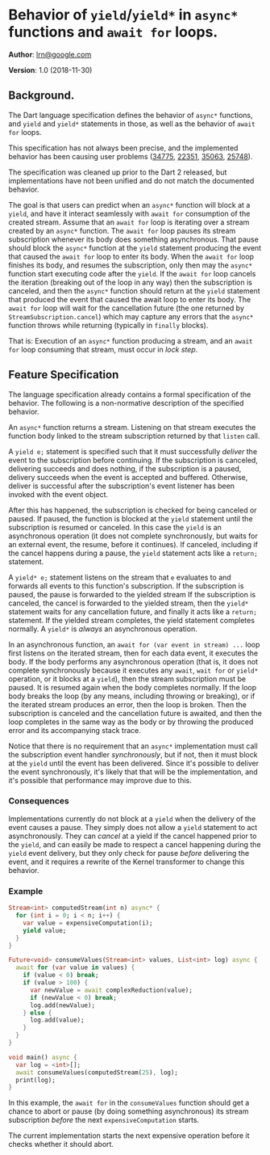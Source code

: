 # Behavior of `yield`/`yield*` in `async*` functions and `await for` loops.

**Author**: [lrn@google.com](mailto:lrn@google.com)

**Version**: 1.0 (2018-11-30)

## Background.

The Dart language specification defines the behavior of `async*` functions,
and `yield` and `yield*` statements in those, as well as the behavior of
`await for` loops.

This specification has not always been precise, and the implemented behavior
has been causing user problems ([34775](https://github.com/dart-lang/sdk/issues/34775),
[22351](https://github.com/dart-lang/sdk/issues/22351),
[35063](https://github.com/dart-lang/sdk/issues/35063),
[25748](https://github.com/dart-lang/sdk/issues/25748)).

The specification was cleaned up prior to the Dart 2 released,
but implementations have not been unified and do not match the documented
behavior.

The goal is that users can predict when an `async*` function will block
at a `yield`, and have it interact seamlessly with `await for` consumption
of the created stream.
Assume that an `await for` loop is iterating over a stream created by an
`async*` function.
The `await for` loop pauses its stream subscription whenever its body does
something asynchronous. That pause should block the `async*` function at
the `yield` statement producing the event that caused the `await for`
loop to enter its body. When the `await for` loop finishes its body,
and resumes the subscription, only then may the `async*` function start
executing code after the `yield`.
If the `await for` loop cancels the iteration (breaking out of the loop in any
way) then the subscription is canceled,
and then the `async*` function should return at the `yield` statement
that produced the event that caused the await loop to enter its body.
The `await for` loop will wait for the cancellation future (the one
returned by `StreamSubscription.cancel`) which may capture any errors
that the `async*` function throws while returning
(typically in `finally` blocks).

That is: Execution of an `async*` function producing a stream,
and an `await for` loop consuming that stream, must occur in *lock step*.

## Feature Specification

The language specification already contains a formal specification of the
behavior.
The following is a non-normative description of the specified behavior.

An `async*` function returns a stream.
Listening on that stream executes the function body linked to the
stream subscription returned by that `listen` call.

A `yield e;` statement is specified such that it must successfully *deliver*
the event to the subscription before continuing.
If the subscription is canceled, delivering succeeds and does nothing,
if the subscription is a paused,
delivery succeeds when the event is accepted and buffered.
Otherwise, deliver is successful after the subscription's event listener
has been invoked with the event object.

After this has happened, the subscription is checked for being
canceled or paused.
If paused, the function is blocked at the `yield` statement until
the subscription is resumed or canceled.
In this case the `yield` is an asynchronous operation (it does not complete
synchronously, but waits for an external event, the resume,
before it continues).
If canceled, including if the cancel happens during a pause,
the `yield` statement acts like a `return;` statement.

A `yield* e;` statement listens on the stream that `e` evaluates to
and forwards all events to this function's subscription.
If the subscription is paused, the pause is forwarded to the yielded stream
If the subscription is canceled, the cancel is forwarded to the yielded stream,
then the `yield*` statement waits for any cancellation future, and finally
it acts like a `return;` statement.
If the yielded stream completes, the yield statement completes normally.
A `yield*` is *always* an asynchronous operation.

In an asynchronous function, an `await for (var event in stream) ...` loop
first listens on the iterated stream, then for each data event, it executes the
body. If the body performs any asynchronous operation (that is,
it does not complete synchronously because it executes any `await`,
`wait for` or `yield*` operation, or it blocks at a `yield`), then
the stream subscription must be paused. It is resumed again when the
body completes normally. If the loop body breaks the loop (by any means,
including throwing or breaking), or if the iterated stream produces an error,
then the loop is broken. Then the subscription is canceled and the cancellation
future is awaited, and then the loop completes in the same way as the body
or by throwing the produced error and its accompanying stack trace.

Notice that there is no requirement that an `async*` implementation must call
the subscription event handler *synchronously*, but if not, then it must
block at the `yield` until the event has been delivered. Since it's possible
to deliver the event synchronously, it's likely that that will be the
implementation, and it's possible that performance may improve due to this.

### Consequences
Implementations currently do not block at a `yield` when the delivery of
the event causes a pause. They simply does not allow a `yield` statement
to act asynchronously. They can *cancel* at a yield if the cancel happened
prior to the `yield`, and can easily be made to respect a cancel happening
during the `yield` event delivery, but they only check for pause *before*
delivering the event, and it requires a rewrite of the Kernel transformer
to change this behavior.

### Example
```dart
Stream<int> computedStream(int n) async* {
  for (int i = 0; i < n; i++) {
    var value = expensiveComputation(i);
    yield value;
  }
}

Future<void> consumeValues(Stream<int> values, List<int> log) async {
  await for (var value in values) {
    if (value < 0) break;
    if (value > 100) {
      var newValue = await complexReduction(value);
      if (newValue < 0) break;
      log.add(newValue);
    } else {
      log.add(value);
    }
  }
}

void main() async {
  var log = <int>[];
  await consumeValues(computedStream(25), log);
  print(log);
}
```
In this example, the `await for` in the `consumeValues` function should get a chance to abort or pause
(by doing something asynchronous) its stream subscription *before* the next `expensiveComputation` starts.

The current implementation starts the next expensive operation before it checks whether it should 
abort.
